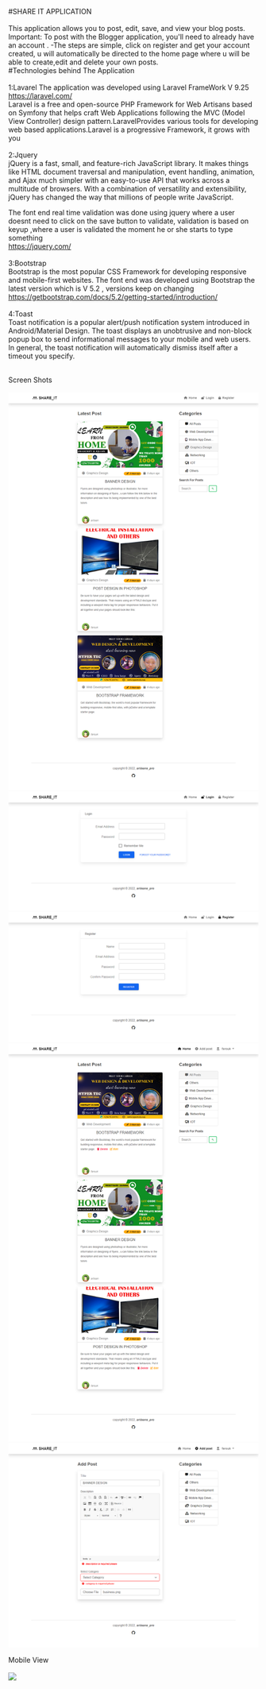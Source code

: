 #SHARE IT APPLICATION  <br> <br>
This application allows you to post, edit, save, and view your blog posts. 
Important: To post with the Blogger application, you'll need to already have an account .
-The steps are simple, click on register and get your account created, u will automatically be directed to the home page where u will be able to create,edit and delete your own posts. <br>
#Technologies behind The Application<br> <br>
1:Lavarel 
The application was developed using Laravel FrameWork V 9.25 https://laravel.com/ <br>
Laravel is a free and open-source PHP Framework for Web Artisans based on Symfony that helps craft Web Applications following the MVC (Model View Controller) design pattern.LaravelProvides various tools for developing web based applications.Laravel is a progressive Framework, it grows with you <br> <br>
2:Jquery <br>
jQuery is a fast, small, and feature-rich JavaScript library. It makes things like HTML document traversal and manipulation, event handling, animation, and Ajax much simpler with an easy-to-use API that works across a multitude of browsers. With a combination of versatility and extensibility, jQuery has changed the way that millions of people write JavaScript. <br>

The font end real time validation was done using jquery where a user doesnt need to click on the save button to validate, validation is based on keyup ,where a user is validated the moment he or she starts to type something <br>
https://jquery.com/ <br> <br>
3:Bootstrap <br>
Bootstrap is the most popular CSS Framework for developing responsive and mobile-first websites.
The font end was developed using Bootstrap the latest version which is V 5.2 , versions keep on changing 
https://getbootstrap.com/docs/5.2/getting-started/introduction/ <br> <br>
4:Toast <br>
Toast notification is a popular alert/push notification system introduced in Android/Material Design.
The toast displays an unobtrusive and non-block popup box to send informational messages to your mobile and web users. In general, the toast notification will automatically dismiss itself after a timeout you specify.<br> <br>

Screen Shots <br><br>
<img src="/public/screen_shots/screen_1.png"/>
<img src="/public/screen_shots/screen_4.png"/>
<img src="/public/screen_shots/screen_5.png"/>
<img src="/public/screen_shots/screen_2.png"/>
<img src="/public/screen_shots/screen_3.png"/>

Mobile View <br><br>
<img src="/public/screen_shots/mobile_view.png"/>




